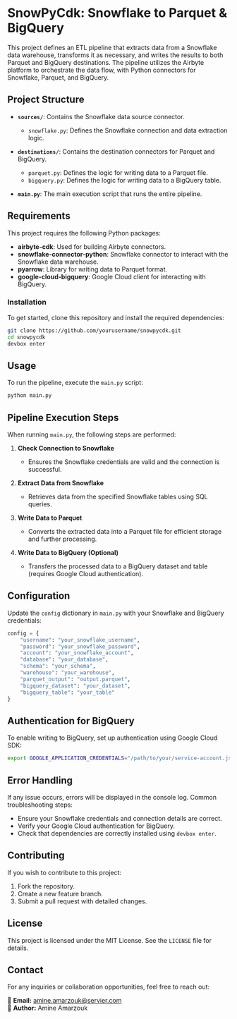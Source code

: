 # SnowPyCdk: Snowflake to Parquet & BigQuery

This project defines an ETL pipeline that extracts data from a Snowflake data warehouse, transforms it as necessary, and writes the results to both Parquet and BigQuery destinations. The pipeline utilizes the Airbyte platform to orchestrate the data flow, with Python connectors for Snowflake, Parquet, and BigQuery.

## Project Structure

- **`sources/`**: Contains the Snowflake data source connector.
  - `snowflake.py`: Defines the Snowflake connection and data extraction logic.
  
- **`destinations/`**: Contains the destination connectors for Parquet and BigQuery.
  - `parquet.py`: Defines the logic for writing data to a Parquet file.
  - `bigquery.py`: Defines the logic for writing data to a BigQuery table.

- **`main.py`**: The main execution script that runs the entire pipeline.

## Requirements

This project requires the following Python packages:

- **airbyte-cdk**: Used for building Airbyte connectors.
- **snowflake-connector-python**: Snowflake connector to interact with the Snowflake data warehouse.
- **pyarrow**: Library for writing data to Parquet format.
- **google-cloud-bigquery**: Google Cloud client for interacting with BigQuery.

### Installation

To get started, clone this repository and install the required dependencies:

```bash
git clone https://github.com/yourusername/snowpycdk.git
cd snowpycdk
devbox enter
```

## Usage

To run the pipeline, execute the `main.py` script:
```bash
python main.py
```
## Pipeline Execution Steps

When running `main.py`, the following steps are performed:

1. **Check Connection to Snowflake**  
   - Ensures the Snowflake credentials are valid and the connection is successful.

2. **Extract Data from Snowflake**  
   - Retrieves data from the specified Snowflake tables using SQL queries.

3. **Write Data to Parquet**  
   - Converts the extracted data into a Parquet file for efficient storage and further processing.

4. **Write Data to BigQuery (Optional)**  
   - Transfers the processed data to a BigQuery dataset and table (requires Google Cloud authentication).

## Configuration

Update the `config` dictionary in `main.py` with your Snowflake and BigQuery credentials:

```python
config = {
    "username": "your_snowflake_username",
    "password": "your_snowflake_password",
    "account": "your_snowflake_account",
    "database": "your_database",
    "schema": "your_schema",
    "warehouse": "your_warehouse",
    "parquet_output": "output.parquet",
    "bigquery_dataset": "your_dataset",
    "bigquery_table": "your_table"
}
```
## Authentication for BigQuery

To enable writing to BigQuery, set up authentication using Google Cloud SDK:

```bash
export GOOGLE_APPLICATION_CREDENTIALS="/path/to/your/service-account.json"
```
## Error Handling

If any issue occurs, errors will be displayed in the console log. Common troubleshooting steps:

- Ensure your Snowflake credentials and connection details are correct.
- Verify your Google Cloud authentication for BigQuery.
- Check that dependencies are correctly installed using `devbox enter`.

## Contributing

If you wish to contribute to this project:

1. Fork the repository.
2. Create a new feature branch.
3. Submit a pull request with detailed changes.

## License

This project is licensed under the MIT License. See the `LICENSE` file for details.

## Contact

For any inquiries or collaboration opportunities, feel free to reach out:

📧 **Email:** amine.amarzouk@servier.com  
👤 **Author:** Amine Amarzouk
